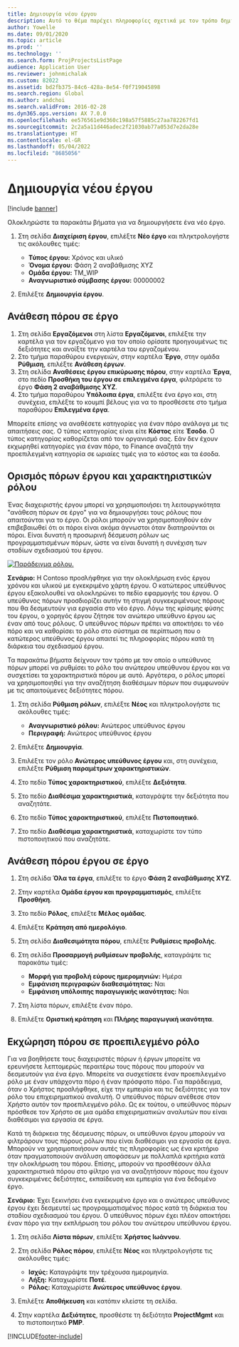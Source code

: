 ```yaml
---
title: Δημιουργία νέου έργου
description: Αυτό το θέμα παρέχει πληροφορίες σχετικά με τον τρόπο δημιουργίας ενός νέου έργου.
author: Yowelle
ms.date: 09/01/2020
ms.topic: article
ms.prod: ''
ms.technology: ''
ms.search.form: ProjProjectsListPage
audience: Application User
ms.reviewer: johnmichalak
ms.custom: 82022
ms.assetid: bd2fb375-84c6-428a-8e54-f0f719045898
ms.search.region: Global
ms.author: andchoi
ms.search.validFrom: 2016-02-28
ms.dyn365.ops.version: AX 7.0.0
ms.openlocfilehash: ee576561e9d360c198a57f5885c27aa782267fd1
ms.sourcegitcommit: 2c2a5a11d446adec2f21030ab77a053d7e2da28e
ms.translationtype: HT
ms.contentlocale: el-GR
ms.lasthandoff: 05/04/2022
ms.locfileid: "8685056"
---
```

# <a name="create-a-new-project"></a>Δημιουργία νέου έργου

[!include [banner](../includes/banner.md)]

Ολοκληρώστε τα παρακάτω βήματα για να δημιουργήσετε ένα νέο έργο.

1. Στη σελίδα **Διαχείριση έργου**, επιλέξτε **Νέο έργο** και πληκτρολογήστε τις ακόλουθες τιμές:

    - **Τύπος έργου:** Χρόνος και υλικό
    - **Όνομα έργου:** Φάση 2 αναβάθμισης XYZ
    - **Ομάδα έργου:** TM\_WIP
    - **Αναγνωριστικό σύμβασης έργου:** 00000002

2. Επιλέξτε **Δημιουργία έργου**.

## <a name="assign-a-resource-to-a-project"></a>Ανάθεση πόρου σε έργο

1. Στη σελίδα **Εργαζόμενοι** στη λίστα **Εργαζόμενοι**, επιλέξτε την καρτέλα για τον εργαζόμενο για τον οποίο ορίσατε προηγουμένως τις δεξιότητες και ανοίξτε την καρτέλα του εργαζομένου.
2. Στο τμήμα παραθύρου ενεργειών, στην καρτέλα **Έργο**, στην ομάδα **Ρύθμιση**, επιλέξτε **Ανάθεση έργων**.
3. Στη σελίδα **Αναθέσεις έργου επικύρωσης πόρου**, στην καρτέλα **Έργα**, στο πεδίο **Προσθήκη του έργου σε επιλεγμένα έργα**, φιλτράρετε το έργο **Φάση 2 αναβάθμισης XYZ**.
4. Στο τμήμα παραθύρου **Υπόλοιπα έργα**, επιλέξτε ένα έργο και, στη συνέχεια, επιλέξτε το κουμπί βέλους για να το προσθέσετε στο τμήμα παραθύρου **Επιλεγμένα έργα**.

Μπορείτε επίσης να αναθέσετε κατηγορίες για έναν πόρο ανάλογα με τις απαιτήσεις σας. Ο τύπος κατηγορίας είναι είτε **Κόστος** είτε **Έσοδο**. Ο τύπος κατηγορίας καθορίζεται από τον οργανισμό σας. Εάν δεν έχουν εκχωρηθεί κατηγορίες για έναν πόρο, το Finance αναζητά την προεπιλεγμένη κατηγορία σε ωριαίες τιμές για το κόστος και τα έσοδα.

## <a name="set-up-project-resource-and-role-characteristics"></a>Ορισμός πόρων έργου και χαρακτηριστικών ρόλου

Ένας διαχειριστής έργου μπορεί να χρησιμοποιήσει τη λειτουργικότητα "ανάθεση πόρων σε έργο" για να δημιουργήσει τους ρόλους που απαιτούνται για το έργο. Οι ρόλοι μπορούν να χρησιμοποιηθούν εάν επιβεβαιωθεί ότι οι πόροι είναι ακόμα άγνωστοι όταν διατηρούνται οι πόροι. Είναι δυνατή η προσωρινή δέσμευση ρόλων ως προγραμματισμένων πόρων, ώστε να είναι δυνατή η συνέχιση των σταδίων σχεδιασμού του έργου.

[![Παράδειγμα ρόλου.](./media/projectresourcing05.jpg)](./media/projectresourcing05.jpg) 

**Σενάριο:** Η Contoso προσλήφθηκε για την ολοκλήρωση ενός έργου χρόνου και υλικού με εγκεκριμένο χάρτη έργου. Ο κατώτερος υπεύθυνος έργου εξακολουθεί να ολοκληρώνει το πεδίο εφαρμογής του έργου. Ο υπεύθυνος πόρων προσδιορίζει αυτήν τη στιγμή συγκεκριμένους πόρους που θα δεσμευτούν για εργασία στο νέο έργο. Λόγω της κρίσιμης φύσης του έργου, ο χορηγός έργου ζήτησε τον ανώτερο υπεύθυνο έργου ως έναν από τους ρόλους. Ο υπεύθυνος πόρων πρέπει να αποκτήσει το νέο πόρο και να καθορίσει το ρόλο στο σύστημα σε περίπτωση που ο κατώτερος υπεύθυνος έργου απαιτεί τις πληροφορίες πόρου κατά τη διάρκεια του σχεδιασμού έργου.

Τα παρακάτω βήματα δείχνουν τον τρόπο με τον οποίο ο υπεύθυνος πόρων μπορεί να ρυθμίσει το ρόλο του ανώτερου υπεύθυνου έργου και να συσχετίσει τα χαρακτηριστικά πόρου με αυτό. Αργότερα, ο ρόλος μπορεί να χρησιμοποιηθεί για την αναζήτηση διαθέσιμων πόρων που συμφωνούν με τις απαιτούμενες δεξιότητες πόρου.

1. Στη σελίδα **Ρύθμιση ρόλων**, επιλέξτε **Νέος** και πληκτρολογήστε τις ακόλουθες τιμές:

    - **Αναγνωριστικό ρόλου:** Ανώτερος υπεύθυνος έργου
    - **Περιγραφή:** Ανώτερος υπεύθυνος έργου

2. Επιλέξτε **Δημιουργία**.
3. Επιλέξτε τον ρόλο **Ανώτερος υπεύθυνος έργου** και, στη συνέχεια, επιλέξτε **Ρύθμιση παραμέτρων χαρακτηριστικών**.
4. Στο πεδίο **Τύπος χαρακτηριστικού**, επιλέξτε **Δεξιότητα**.
5. Στο πεδίο **Διαθέσιμα χαρακτηριστικά**, καταγράψτε την δεξιότητα που αναζητάτε.
6. Στο πεδίο **Τύπος χαρακτηριστικού**, επιλέξτε **Πιστοποιητικό**.
7. Στο πεδίο **Διαθέσιμα χαρακτηριστικά**, καταχωρίστε τον τύπο πιστοποιητικού που αναζητάτε.

## <a name="assign-a-project-resource-to-a-project"></a>Ανάθεση πόρου έργου σε έργο

1. Στη σελίδα **Όλα τα έργα**, επιλέξτε το έργο **Φάση 2 αναβάθμισης XYZ**.
2. Στην καρτέλα **Ομάδα έργου και προγραμματισμός**, επιλέξτε **Προσθήκη**.
3. Στο πεδίο **Ρόλος**, επιλέξτε **Μέλος ομάδας**.
4. Επιλέξτε **Κράτηση από ημερολόγιο**.
5. Στη σελίδα **Διαθεσιμότητα πόρου**, επιλέξτε **Ρυθμίσεις προβολής**.
6. Στη σελίδα **Προσαρμογή ρυθμίσεων προβολής**, καταγράψτε τις παρακάτω τιμές:

    - **Μορφή για προβολή εύρους ημερομηνιών:** Ημέρα
    - **Εμφάνιση περιγραφών διαθεσιμότητας:** Ναι
    - **Εμφάνιση υπόλοιπης παραγωγικής ικανότητας:** Ναι

7. Στη λίστα πόρων, επιλέξτε έναν πόρο.
8. Επιλέξτε **Οριστική κράτηση** και **Πλήρης παραγωγική ικανότητα**.

## <a name="assign-a-resource-to-a-default-role"></a>Εκχώρηση πόρου σε προεπιλεγμένο ρόλο

Για να βοηθήσετε τους διαχειριστές πόρων ή έργων μπορείτε να ερευνήσετε λεπτομερώς περαιτέρω τους πόρους που μπορούν να δεσμευτούν για ένα έργο. Μπορείτε να συσχετίσετε έναν προεπιλεγμένο ρόλο με έναν υπάρχοντα πόρο ή έναν πρόσφατο πόρο. Για παράδειγμα, όταν ο Χρήστος προσλήφθηκε, είχε την εμπειρία και τις δεξιότητες για τον ρόλο του επιχειρηματικού αναλυτή. Ο υπεύθυνος πόρων ανέθεσε στον Χρήστο αυτόν τον προεπιλεγμένο ρόλο. Ως εκ τούτου, ο υπεύθυνος πόρων πρόσθεσε τον Χρήστο σε μια ομάδα επιχειρηματικών αναλυτών που είναι διαθέσιμοι για εργασία σε έργα.

Κατά τη διάρκεια της δέσμευσης πόρων, οι υπεύθυνοι έργου μπορούν να φιλτράρουν τους πόρους ρόλων που είναι διαθέσιμοι για εργασία σε έργα. Μπορούν να χρησιμοποιήσουν αυτές τις πληροφορίες ως ένα κριτήριο όταν πραγματοποιούν ανάλυση αποφάσεων με πολλαπλά κριτήρια κατά την ολοκλήρωση του πόρου. Επίσης, μπορούν να προσθέσουν άλλα χαρακτηριστικά πόρου στο φίλτρο για να αναζητήσουν πόρους που έχουν συγκεκριμένες δεξιότητες, εκπαίδευση και εμπειρία για ένα δεδομένο έργο.

**Σενάριο:** Έχει ξεκινήσει ένα εγκεκριμένο έργο και ο ανώτερος υπεύθυνος έργου έχει δεσμευτεί ως προγραμματισμένος πόρος κατά τη διάρκεια του σταδίου σχεδιασμού του έργου. Ο υπεύθυνος πόρων έχει πλέον αποκτήσει έναν πόρο για την εκπλήρωση του ρόλου του ανώτερου υπεύθυνου έργου.

1. Στη σελίδα **Λίστα πόρων**, επιλέξτε **Χρήστος Ιωάννου**.
2. Στη σελίδα **Ρόλος πόρου**, επιλέξτε **Νέος** και πληκτρολογήστε τις ακόλουθες τιμές:

    - **Ισχύς:** Καταγράψτε την τρέχουσα ημερομηνία.
    - **Λήξη:** Καταχωρίστε **Ποτέ**.
    - **Ρόλος:** Καταχωρίστε **Ανώτερος υπεύθυνος έργου**.

3. Επιλέξτε **Αποθήκευση** και κατόπιν κλείστε τη σελίδα.
4. Στην καρτέλα **Δεξιότητες**, προσθέστε τη δεξιότητα **ProjectMgmt** και το πιστοποιητικό **PMP**.


[!INCLUDE[footer-include](../includes/footer-banner.md)]